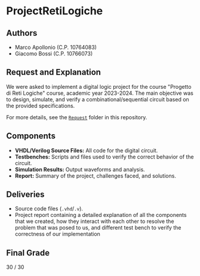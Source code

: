 # ProjectRetiLogiche

## Authors
- Marco Apollonio (C.P. 10764083)
- Giacomo Bossi (C.P. 10766073)

## Request and Explanation

We were asked to implement a digital logic project for the course "Progetto di Reti Logiche" course, academic year 2023-2024. The main objective was to design, simulate, and verify a combinational/sequential circuit based on the provided specifications.

For more details, see the [`Request`](./Request) folder in this repository.

## Components

- **VHDL/Verilog Source Files:** All code for the digital circuit.
- **Testbenches:** Scripts and files used to verify the correct behavior of the circuit.
- **Simulation Results:** Output waveforms and analysis.
- **Report:** Summary of the project, challenges faced, and solutions.

## Deliveries
- Source code files (`.vhd`/`.v`).
- Project report containing a detailed explanation of all the components that we created, how they interact with each other to resolve the problem that was posed to us, and different test bench to verify the correctness of our implementation

## Final Grade

30 / 30
